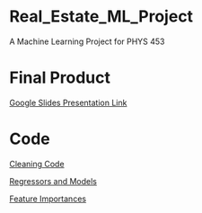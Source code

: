# Real_Estate_ML_Project
A Machine Learning Project for PHYS 453

# Final Product
[Google Slides Presentation Link](https://docs.google.com/presentation/d/1uSu5OvXHm6N1dxKCNVL-bsX35n5sWYn7F-Od0Fk_508/edit?usp=sharing)

# Code
[Cleaning Code](Cleaning_Code.ipynb)

[Regressors and Models](Copy_of_Limiting_Features.ipynb)

[Feature Importances](Feature_Importance_Testing.ipynb)
